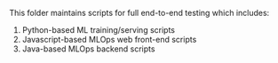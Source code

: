 This folder maintains scripts for full end-to-end testing which includes:
1. Python-based ML training/serving scripts
2. Javascript-based MLOps web front-end scripts
3. Java-based MLOps backend scripts
